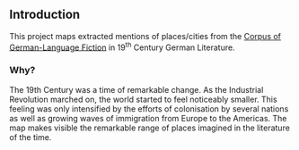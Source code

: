 ## Introduction
This project maps extracted mentions of places/cities from the [Corpus of German-Language Fiction](https://figshare.com/articles/Corpus_of_German-Language_Fiction_txt_/4524680) in 19<sup>th</sup> Century German Literature. 

### Why? 
The 19th Century was a time of remarkable change. As the Industrial Revolution marched on, the world started to feel noticeably smaller. This feeling was only intensified by the efforts of colonisation by several nations as well as growing waves of immigration from Europe to the Americas. The map makes visible the remarkable range of places imagined in the literature of the time.